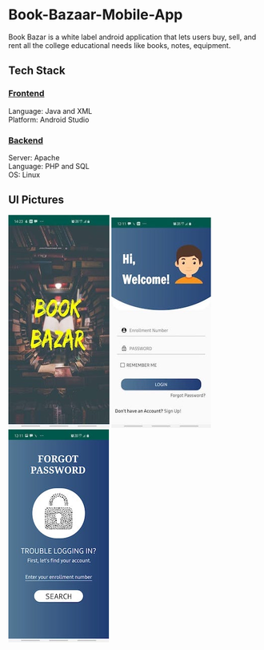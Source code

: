 # Book-Bazaar-Mobile-App
Book Bazar is a white label android application that lets users buy, sell, and rent all the college educational needs like books, notes, equipment.</br>
## Tech Stack
### <ins>Frontend</ins> </br>
Language: Java and XML</br>
Platform: Android Studio</br>
### <ins>Backend</ins> </br>
Server: Apache </br>
Language: PHP and SQL </br>
OS: Linux </br>

## UI Pictures
![Alt text](https://github.com/ShivalikaGoel/Book-Bazaar-Mobile-App/blob/master/Read-Me-Files/img1.jpeg?raw=true "Title")
![Alt text](https://github.com/ShivalikaGoel/Book-Bazaar-Mobile-App/blob/master/Read-Me-Files/img2.JPG?raw=true "Title")
![Alt text](https://github.com/ShivalikaGoel/Book-Bazaar-Mobile-App/blob/master/Read-Me-Files/img4.JPG?raw=true "Title")

